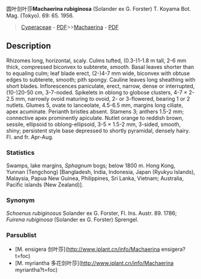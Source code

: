 圆叶剑叶莎**Machaerina rubiginosa** (Solander ex G. Forster) T. Koyama Bot. Mag. (Tokyo). 69: 65. 1956.

> [Cyperaceae](http://www.iplant.cn/info/Cyperaceae?t=foc) - [PDF](http://www.iplant.cn/foc/pdf/Cyperaceae.pdf)>>[Machaerina](http://www.iplant.cn/info/Machaerina?t=foc) - [PDF](http://www.iplant.cn/foc/pdf/Machaerina.pdf)

## Description

Rhizomes long, horizontal, scaly. Culms tufted, (0.3-)1-1.8 m tall, 2-6 mm thick, compressed biconvex to subterete, smooth. Basal leaves shorter than to equaling culm; leaf blade erect, (2-)4-7 mm wide, biconvex with obtuse edges to subterete, smooth; pith spongy. Cauline leaves long sheathing with short blades. Inflorescences paniculate, erect, narrow, dense or interrupted, (10-)20-50 cm, 3-7-noded. Spikelets in oblong to globose clusters, 4-7 × 2-2.5 mm, narrowly ovoid maturing to ovoid, 2- or 3-flowered, bearing 1 or 2 nutlets. Glumes 5, ovate to lanceolate, 4.5-6.5 mm, margins long ciliate, apex acuminate. Perianth bristles absent. Stamens 3; anthers 1.5-2 mm; connective apex prominently apiculate. Nutlet orange to reddish brown, sessile, ellipsoid to oblong-ellipsoid, 3-5 × 1.5-2 mm, 3-sided, smooth, shiny; persistent style base depressed to shortly pyramidal, densely hairy. Fl. and fr. Apr-Aug.

### Statistics
Swamps, lake margins, *Sphagnum* bogs; below 1800 m. Hong Kong, Yunnan (Tengchong) [Bangladesh, India, Indonesia, Japan (Ryukyu Islands), Malaysia, Papua New Guinea, Philippines, Sri Lanka, Vietnam; Australia, Pacific islands (New Zealand)].

### Synonym
*Schoenus rubiginosus* Solander ex G. Forster, Fl. Ins. Austr. 89. 1786; *Fuirena rubiginosa* (Solander ex G. Forster) Sprengel.

### Parsublist

* [M.  ensigera  剑叶莎](http://www.iplant.cn/info/Machaerina ensigera?t=foc)
* [M.  myriantha  多花剑叶莎](http://www.iplant.cn/info/Machaerina myriantha?t=foc)
